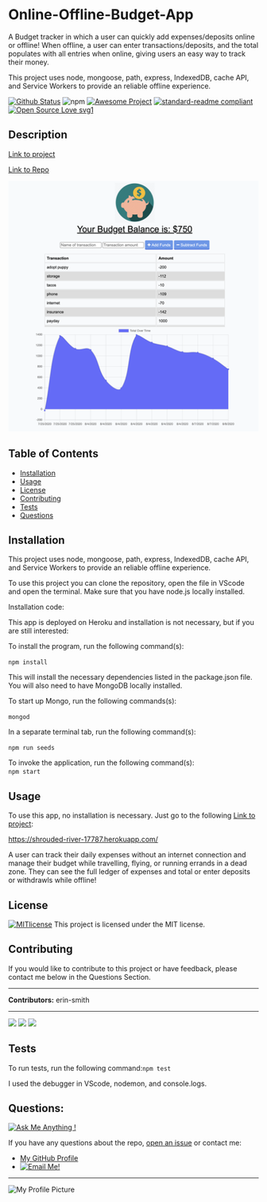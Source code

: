 # Online-Offline-Budget-App

 A Budget tracker in which a user can quickly add expenses/deposits online or offline! When offline, a user can enter transactions/deposits, and the total populates with all entries when online, giving users an easy way to track their money.

This project uses node, mongoose, path, express, IndexedDB, cache API, and Service Workers to provide an reliable offline experience.

[![Github Status](https://img.shields.io/badge/build-passing-green.svg)](https://shields.io/)
![npm](https://img.shields.io/npm/v/npm)
[![Awesome Project](https://img.shields.io/badge/%F0%9F%A4%A9-Awesome%20project-blueviolet.svg)](https://shields.io/)
[![standard-readme compliant](https://img.shields.io/badge/readme%20style-standard-brightgreen.svg?style=flat-square)](https://github.com/RichardLitt/standard-readme)
[![Open Source Love svg1](https://badges.frapsoft.com/os/v1/open-source.svg?v=103)](https://github.com/ellerbrock/open-source-badges/)

## Description
  
[Link to project](https://shrouded-river-17787.herokuapp.com/)  

[Link to Repo](https://github.com/erin-smith/Online-Offline-Budget-App)    

![Screenshot](/public/icons/budget.png)    



## Table of Contents
* [Installation](#Installation)
* [Usage](#Usage)
* [License](#License)
* [Contributing](#Contributing)
* [Tests](#Tests)
* [Questions](#Questions)
 
 
## Installation 
   
This project uses node, mongoose, path, express, IndexedDB, cache API, and Service Workers to provide an reliable offline experience.

To use this project you can clone the repository, open the file in VScode and open the terminal. Make sure that you have node.js locally installed.

Installation code:

This app is deployed on Heroku and installation is not necessary, but if you are still interested:

To install the program, run the following command(s):  

`npm install`  

This will install the necessary dependencies listed in the package.json file. You will also need to have MongoDB locally installed.

To start up Mongo, run the following commands(s):  

`mongod`  

In a separate terminal tab, run the following command(s):  
  
`npm run seeds`  

To invoke the application, run the following command(s):  
  `npm start`    


## Usage 
  To use this app, no installation is necessary.  Just go to the following [Link to project](https://shrouded-river-17787.herokuapp.com/):  

 https://shrouded-river-17787.herokuapp.com/  
   
  A user can track their daily expenses without an internet connection and manage their budget while travelling, flying, or running errands in a dead zone.  They can see the full ledger of expenses and total or enter deposits or withdrawls while offline!  
    
    
## License 
[![MITlicense](https://img.shields.io/badge/license-MIT-blue.svg)](https://shields.io/)
  This project is licensed under the MIT license. 

## Contributing   
 If you would like to contribute to this project or have feedback, please contact me below in the Questions Section.
***
 **Contributors:** erin-smith   
***
[![](https://sourcerer.io/fame/erin-smith/erin-smith/Online-Offline-Budget-App/images/0)](https://sourcerer.io/fame/erin-smith/erin-smith/Online-Offline-Budget-App/links/0)
[![](https://sourcerer.io/fame/erin-smith/erin-smith/Online-Offline-Budget-App/images/1)](https://sourcerer.io/fame/erin-smith/erin-smith/Online-Offline-Budget-App/links/1)
[![](https://sourcerer.io/fame/erin-smith/erin-smith/Online-Offline-Budget-App/images/2)](https://sourcerer.io/fame/erin-smith/erin-smith/Online-Offline-Budget-App/links/2)


## Tests 
  To run tests, run the following command:`npm test`  

  I used the debugger in VScode, nodemon, and console.logs.

## Questions:  
[![Ask Me Anything !](https://img.shields.io/badge/Ask%20me-anything-1abc9c.svg)](https://GitHub.com/erin-smith)  

  If you have any questions about the repo, [open an issue](https://github.com/erin-smith/Online-Offline-Budget-App/issues/new) or contact me:  

* [My GitHub Profile](http://github.com/erin-smith)
* [![Email Me!](https://img.shields.io/badge/email:-erin.acumen@gmail.com-9cf.svg)](<"mailto:erin.acumen@gmail.com">)
***
![My Profile Picture](https://avatars.githubusercontent.com/erin-smith?size=300)